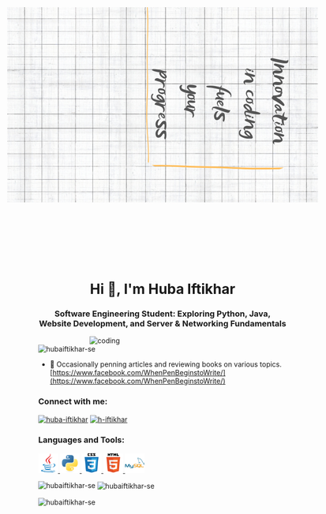 <p align="center">
  <img src="https://github.com/HubaIftikhar-SE/HubaIftikhar-SE/blob/main/1.png" alt="logo" style="transform: rotate(90deg);">
</p>

<h1 align="center">Hi 👋, I'm Huba Iftikhar</h1>
<h3 align="center">Software Engineering Student: Exploring Python, Java, Website Development, and Server & Networking Fundamentals</h3>

<img align="right" alt="coding" width="400" src="https://media3.giphy.com/media/hpXdHPfFI5wTABdDx9/giphy.gif?cid=6c09b952cw02qtug0q0kmq4f1g0wl89jh0y8vtrtaxmxjidf&ep=v1_internal_gif_by_id&rid=giphy.gif&ct=g">


<p align="left"> <img src="https://komarev.com/ghpvc/?username=hubaiftikhar-se&label=Profile%20views&color=0e75b6&style=flat" alt="hubaiftikhar-se" /> </p>

- 📝 Occasionally penning articles and reviewing books on various topics. [https://www.facebook.com/WhenPenBeginstoWrite/](https://www.facebook.com/WhenPenBeginstoWrite/)

<h3 align="left">Connect with me:</h3>
<p align="left">
<a href="https://linkedin.com/in/huba-iftikhar" target="blank"><img align="center" src="https://raw.githubusercontent.com/rahuldkjain/github-profile-readme-generator/master/src/images/icons/Social/linked-in-alt.svg" alt="huba-iftikhar" height="30" width="40" /></a>
<a href="https://stackoverflow.com/users/h-iftikhar" target="blank"><img align="center" src="https://raw.githubusercontent.com/rahuldkjain/github-profile-readme-generator/master/src/images/icons/Social/stack-overflow.svg" alt="h-iftikhar" height="30" width="40" /></a>
</p>

<h3 align="left">Languages and Tools:</h3>
<p align="left">
  <a href="https://www.java.com" target="_blank" rel="noreferrer">
    <img src="https://raw.githubusercontent.com/devicons/devicon/master/icons/java/java-original.svg" alt="java" width="40" height="40"/>
  </a>
  <a href="https://www.python.org" target="_blank" rel="noreferrer">
    <img src="https://raw.githubusercontent.com/devicons/devicon/master/icons/python/python-original.svg" alt="python" width="40" height="40"/>
  </a>
  <a href="https://www.w3schools.com/css/" target="_blank" rel="noreferrer">
    <img src="https://raw.githubusercontent.com/devicons/devicon/master/icons/css3/css3-original-wordmark.svg" alt="css3" width="40" height="40"/>
  </a>
  <a href="https://www.w3.org/html/" target="_blank" rel="noreferrer">
    <img src="https://raw.githubusercontent.com/devicons/devicon/master/icons/html5/html5-original-wordmark.svg" alt="html5" width="40" height="40"/>
  </a>
  <a href="https://www.mysql.com/" target="_blank" rel="noreferrer">
    <img src="https://raw.githubusercontent.com/devicons/devicon/master/icons/mysql/mysql-original-wordmark.svg" alt="mysql" width="40" height="40"/>
  </a>
</p>


<p><img align="left" src="https://github-readme-stats.vercel.app/api/top-langs?username=hubaiftikhar-se&show_icons=true&locale=en&layout=compact" alt="hubaiftikhar-se" /></p>

<p>&nbsp;<img align="center" src="https://github-readme-stats.vercel.app/api?username=hubaiftikhar-se&show_icons=true&locale=en" alt="hubaiftikhar-se" /></p>

<p><img align="center" src="https://github-readme-streak-stats.herokuapp.com/?user=hubaiftikhar-se&" alt="hubaiftikhar-se" /></p>



